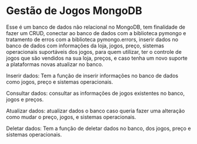 # Gestão de Jogos MongoDB
Esse é um banco de dados não relacional no MongoDB, tem finalidade de fazer um CRUD, conectar ao banco de dados com a biblioteca pymongo e tratamento de erros com a biblioteca pymongo.errors, inserir dados no banco de dados com informações da loja, jogos, preço, sistemas operacionais suportáveis dos jogos, para quem utilizar, ter o controle de jogos que são vendidos na sua loja, preços, e caso tenha um novo suporte a plataformas novas atualizar no banco.

Inserir dados: Tem a função de inserir informações no banco de dados como jogos, preço e sistemas operacionais.

Consultar dados: consultar as informações de jogos existentes no banco, jogos e preços.

Atualizar dados: atualizar dados o banco caso queria fazer uma alteração como mudar o preço, jogos, e sistemas operacionais.

Deletar dados: Tem a função de deletar dados no banco, dos jogos, preço e sistemas operacionais. 

